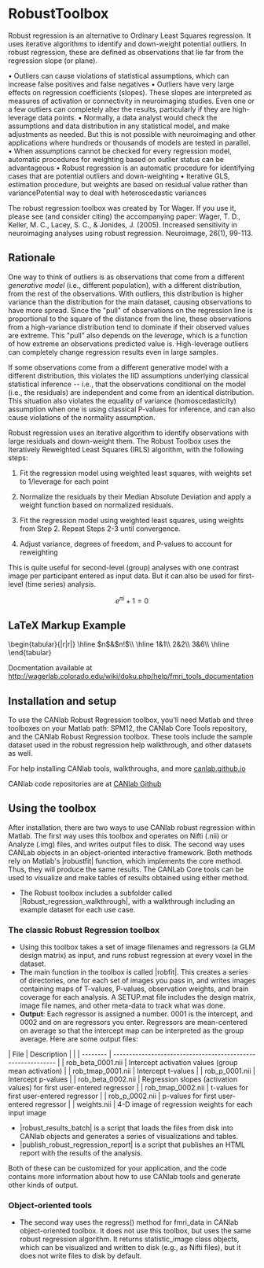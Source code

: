 # RobustToolbox

Robust regression is an alternative to Ordinary Least Squares regression. It uses iterative algorithms to identify and down-weight potential outliers. In robust regression, these are defined as observations that lie far from the regression slope (or plane).

• Outliers can cause violations of statistical assumptions, which can increase false positives and false negatives
• Outliers have very large effects on regression coefficients (slopes). These slopes are interpreted as measures of activation or connectivity in neuroimaging studies. Even one or a few outliers can completely alter the results, particularly if they are high-leverage data points.
• Normally, a data analyst would check the assumptions and data distribution in any statistical model, and make adjustments as needed. But this is not possible with neuroimaging and other applications where hundreds or thousands of models are tested in parallel.
• When assumptions cannot be checked for every regression model, automatic procedures for weighting based on outlier status can be advantageous
• Robust regression is an automatic procedure for identifying cases that are potential outliers and down-weighting
• Iterative GLS, estimation procedure, but weights are based on residual value rather than variancePotential way to deal with heteroscedastic variances

The robust regression toolbox was created by Tor Wager. If you use it, please see (and consider citing) the accompanying paper:
Wager, T. D., Keller, M. C., Lacey, S. C., & Jonides, J. (2005). Increased sensitivity in neuroimaging analyses using robust regression. Neuroimage, 26(1), 99-113.

## Rationale

One way to think of outliers is as observations that come from a different *generative model* (i.e., different population), with a different distribution, from the rest of the observations. With outliers, this distribution is higher variance than the distribution for the main dataset, causing observations to have more spread. Since the "pull" of observations on the regression line is proportional to the square of the distance from the line, these observations from a high-variance distribution tend to dominate if their observed values are extreme. This "pull" also depends on the *leverage*, which is a function of how extreme an observations predicted value is. High-leverage outliers can completely change regression results even in large samples.  

If some observations come from a different generative model with a different distribution, this violates the IID assumptions underlying classical statistical inference -- i.e., that the observations conditional on the model (i.e., the residuals) are independent and come from an identical distribution. This situation also violates the equality of variance (homoscedasticity) assumption when one is using classical P-values for inference, and can also cause violations of the normality assumption.  

Robust regression uses an iterative algorithm to identify observations with large residuals and down-weight them.
The Robust Toolbox uses the Iteratively Reweighted Least Squares (IRLS) algorithm, with the following steps:

1. Fit the regression model using weighted least squares, with weights set to 1/leverage for each point

2. Normalize the residuals by their Median Absolute Deviation and apply a weight function based on normalized residuals.

3. Fit the regression model using weighted least squares, using weights from Step 2.
   Repeat Steps 2-3 until convergence.

4. Adjust variance, degrees of freedom, and P-values to account for reweighting

This is quite useful for second-level (group) analyses with one contrast image per participant entered as input data. But it can also be used for first-level (time series) analysis.

$$e^{\pi i} + 1 = 0$$

## LaTeX Markup Example
<latex>
 \begin{tabular}{|r|r|}
 \hline $n$&$n!$\\
 \hline 1&1\\ 2&2\\ 3&6\\
 \hline
 \end{tabular}
</latex>

Docmentation available at http://wagerlab.colorado.edu/wiki/doku.php/help/fmri_tools_documentation

## Installation and setup

To use the CANlab Robust Regression toolbox, you'll need Matlab and three toolboxes on your Matlab path: SPM12, the CANlab Core Tools repository, and the CANlab Robust Regression toolbox. These tools include the sample dataset used in the robust regression help walkthrough, and other datasets as well.

For help installing CANlab tools, walkthroughs, and more [canlab.github.io](https://canlab.github.io)

CANlab code repositories are at [CANlab Github](https://github.com/canlab)

## Using the toolbox

After installation, there are two ways to use CANlab robust regression within Matlab. The first way uses this toolbox and operates on Nifti (.nii) or Analyze (.img) files, and writes output files to disk. The second way uses CANLab objects in an object-oriented interactive framework. Both methods rely on Matlab's |robustfit| function, which implements the core method. Thus, they will produce the same results. The CANLab Core tools can be used to visualize and make tables of results obtained using either method.

- The Robust toolbox includes a subfolder called |Robust_regression_walkthrough|, with a walkthrough including an example dataset for each use case.


### The classic Robust Regression toolbox

- Using this toolbox takes a set of image filenames and regressors (a GLM design matrix) as input, and runs robust regression at every voxel in the dataset.  
- The main function in the toolbox is called |robfit|. This creates a series of directories, one for each set of images you pass in, and writes images containing maps of T-values, P-values, observation weights, and brain coverage for each analysis. A SETUP.mat file includes the design matrix, image file names, and other meta-data to track what was done.
- **Output**: Each regressor is assigned a number. 0001 is the intercept, and 0002 and on are regressors you enter.  Regressors are mean-centered on average so that the intercept map can be interpreted as the group average. Here are some output files:

| File            | Description   |                                                              |
| --------         | ------------------------------------------------------------ |
| rob_beta_0001.nii    | Intercept activation values (group mean activation)                          |
| rob_tmap_0001.nii    | Intercept t-values                          |
| rob_p_0001.nii    | Intercept p-values                          |
| rob_beta_0002.nii    | Regression slopes (activation values) for first user-entered regressor                          |
| rob_tmap_0002.nii    | t-values for first user-entered regressor                         |
| rob_p_0002.nii    | p-values for first user-entered regressor                              |
| weights.nii       | 4-D image of regression weights for each input image  

- |robust_results_batch| is a script that loads the files from disk into CANlab objects and generates a series of visualizations and tables.
- |publish_robust_regression_report| is a script that publishes an HTML report with the results of the analysis.

Both of these can be customized for your application, and the code contains more information about how to use CANlab tools and generate other kinds of output.

### Object-oriented tools

- The second way uses the regress() method for fmri_data in CANlab object-oriented toolbox. It does not use this toolbox, but uses the same robust regression algorithm. It returns statistic_image class objects, which can be visualized and written to disk (e.g., as Nifti files), but it does not write files to disk by default.
